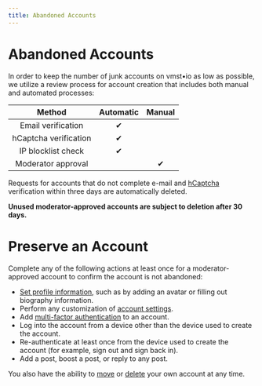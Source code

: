 ```yaml
---
title: Abandoned Accounts
---
```


# Abandoned Accounts

In order to keep the number of junk accounts on vmst•io as low as possible, we utilize a review process for account creation that includes both manual and automated processes:

|       **Method**      | **Automatic** | **Manual** |
|:---------------------:|:-------------:|:----------:|
| Email verification    |       ✔       |            |
| hCaptcha verification |       ✔       |            |
| IP blocklist check    |       ✔       |            |
| Moderator approval    |               |      ✔     |

Requests for accounts that do not complete e-mail and [hCaptcha](https://www.hcaptcha.com/) verification within three days are automatically deleted.

**Unused moderator-approved accounts are subject to deletion after 30 days.**

# Preserve an Account

Complete any of the following actions at least once for a moderator-approved account to confirm the account is not abandoned:

- [Set profile information](https://docs.joinmastodon.org/user/profile/), such as by adding an avatar or filling out biography information.
- Perform any customization of [account settings](https://docs.joinmastodon.org/user/preferences/).
- Add [multi-factor authentication](https://fedi.tips/using-two-factor-authentication-2fa-on-mastodon/) to an account.
- Log into the account from a device other than the device used to create the account.
- Re-authenticate at least once from the device used to create the account (for example, sign out and sign back in).
- Add a post, boost a post, or reply to any post.

You also have the ability to [move](https://docs.joinmastodon.org/user/moving/#migration) or [delete](https://docs.joinmastodon.org/user/moving/#delete) your own account at any time.
